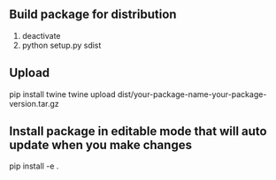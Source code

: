 ## Build package for distribution

1. deactivate
2. python setup.py sdist

## Upload 
pip install twine
twine upload dist/your-package-name-your-package-version.tar.gz


## Install package in editable mode that will auto update when you make changes
pip install -e .